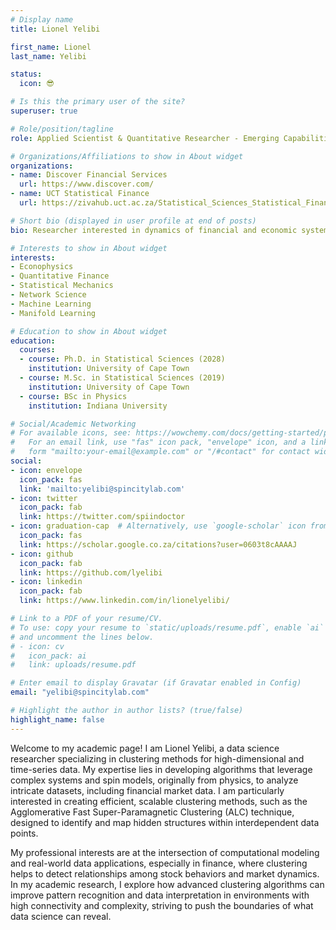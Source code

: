 ```yaml
---
# Display name
title: Lionel Yelibi

first_name: Lionel
last_name: Yelibi

status:
  icon: 😎

# Is this the primary user of the site?
superuser: true

# Role/position/tagline
role: Applied Scientist & Quantitative Researcher - Emerging Capabilities Research Group 

# Organizations/Affiliations to show in About widget
organizations:
- name: Discover Financial Services
  url: https://www.discover.com/
- name: UCT Statistical Finance
  url: https://zivahub.uct.ac.za/Statistical_Sciences_Statistical_Finance

# Short bio (displayed in user profile at end of posts)
bio: Researcher interested in dynamics of financial and economic systems through the length of complexity theory.

# Interests to show in About widget
interests:
- Econophysics
- Quantitative Finance
- Statistical Mechanics
- Network Science
- Machine Learning
- Manifold Learning

# Education to show in About widget
education:
  courses:
  - course: Ph.D. in Statistical Sciences (2028)
    institution: University of Cape Town
  - course: M.Sc. in Statistical Sciences (2019)
    institution: University of Cape Town
  - course: BSc in Physics
    institution: Indiana University

# Social/Academic Networking
# For available icons, see: https://wowchemy.com/docs/getting-started/page-builder/#icons
#   For an email link, use "fas" icon pack, "envelope" icon, and a link in the
#   form "mailto:your-email@example.com" or "/#contact" for contact widget.
social:
- icon: envelope
  icon_pack: fas
  link: 'mailto:yelibi@spincitylab.com'
- icon: twitter
  icon_pack: fab
  link: https://twitter.com/spiindoctor
- icon: graduation-cap  # Alternatively, use `google-scholar` icon from `ai` icon pack
  icon_pack: fas
  link: https://scholar.google.co.za/citations?user=0603t8cAAAAJ
- icon: github
  icon_pack: fab
  link: https://github.com/lyelibi
- icon: linkedin
  icon_pack: fab
  link: https://www.linkedin.com/in/lionelyelibi/

# Link to a PDF of your resume/CV.
# To use: copy your resume to `static/uploads/resume.pdf`, enable `ai` icons in `params.toml`, 
# and uncomment the lines below.
# - icon: cv
#   icon_pack: ai
#   link: uploads/resume.pdf

# Enter email to display Gravatar (if Gravatar enabled in Config)
email: "yelibi@spincitylab.com"

# Highlight the author in author lists? (true/false)
highlight_name: false
---
```


Welcome to my academic page! I am Lionel Yelibi, a data science researcher specializing in clustering methods for high-dimensional and time-series data. My expertise lies in developing algorithms that leverage complex systems and spin models, originally from physics, to analyze intricate datasets, including financial market data. I am particularly interested in creating efficient, scalable clustering methods, such as the Agglomerative Fast Super-Paramagnetic Clustering (ALC) technique, designed to identify and map hidden structures within interdependent data points.

My professional interests are at the intersection of computational modeling and real-world data applications, especially in finance, where clustering helps to detect relationships among stock behaviors and market dynamics. In my academic research, I explore how advanced clustering algorithms can improve pattern recognition and data interpretation in environments with high connectivity and complexity, striving to push the boundaries of what data science can reveal.